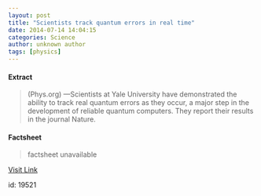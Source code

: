 ```yaml
---
layout: post
title: "Scientists track quantum errors in real time"
date: 2014-07-14 14:04:15
categories: Science
author: unknown author
tags: [physics]
---
```



#### Extract
>(Phys.org) —Scientists at Yale University have demonstrated the ability to track real quantum errors as they occur, a major step in the development of reliable quantum computers. They report their results in the journal Nature.

#### Factsheet
>factsheet unavailable

[Visit Link](http://phys.org/news324551043.html)

id:   19521
